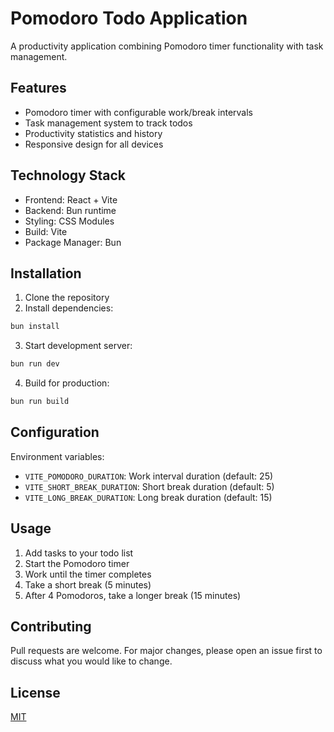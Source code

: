 # Pomodoro Todo Application

A productivity application combining Pomodoro timer functionality with task management.

## Features

- Pomodoro timer with configurable work/break intervals
- Task management system to track todos
- Productivity statistics and history
- Responsive design for all devices

## Technology Stack

- Frontend: React + Vite
- Backend: Bun runtime
- Styling: CSS Modules
- Build: Vite
- Package Manager: Bun

## Installation

1. Clone the repository
2. Install dependencies:
```bash
bun install
```

3. Start development server:
```bash
bun run dev
```

4. Build for production:
```bash
bun run build
```

## Configuration

Environment variables:
- `VITE_POMODORO_DURATION`: Work interval duration (default: 25)
- `VITE_SHORT_BREAK_DURATION`: Short break duration (default: 5) 
- `VITE_LONG_BREAK_DURATION`: Long break duration (default: 15)

## Usage

1. Add tasks to your todo list
2. Start the Pomodoro timer
3. Work until the timer completes
4. Take a short break (5 minutes)
5. After 4 Pomodoros, take a longer break (15 minutes)

## Contributing

Pull requests are welcome. For major changes, please open an issue first to discuss what you would like to change.

## License

[MIT](https://choosealicense.com/licenses/mit/)
